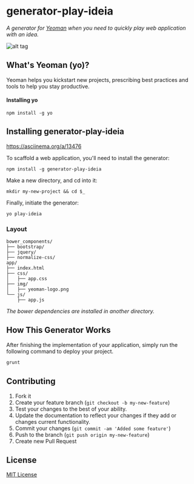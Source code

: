 generator-play-ideia
====================

*A generator for [Yeoman](http://yeoman.io/) when you need to quickly play web application with an idea.*

![alt tag](http://emalherbi.github.io/generator-play-ideia/img/yeoman-banner.jpg)

## What's Yeoman (yo)?

Yeoman helps you kickstart new projects, prescribing best practices and tools to help you stay productive.

#### Installing yo

```
npm install -g yo
```

## Installing generator-play-ideia

https://asciinema.org/a/13476

To scaffold a web application, you'll need to install the generator:

```
npm install -g generator-play-ideia
```

Make a new directory, and cd into it:

```
mkdir my-new-project && cd $_
```

Finally, initiate the generator:

```
yo play-ideia
```

### Layout

```
bower_components/
├── bootstrap/
├── jquery/
├── normalize-css/
app/
├── index.html
├── css/
│   ├── app.css
├── img/
│   ├── yeoman-logo.png
└── js/
    ├── app.js
```

*The bower dependencies are installed in another directory.*

## How This Generator Works

After finishing the implementation of your application, simply run the following command to deploy your project.

```javascript
grunt
```

## Contributing

1. Fork it
2. Create your feature branch (`git checkout -b my-new-feature`)
3. Test your changes to the best of your ability.
4. Update the documentation to reflect your changes if they add or changes current functionality.
5. Commit your changes (`git commit -am 'Added some feature'`)
6. Push to the branch (`git push origin my-new-feature`)
7. Create new Pull Request

## License

[MIT License](http://en.wikipedia.org/wiki/MIT_License)
